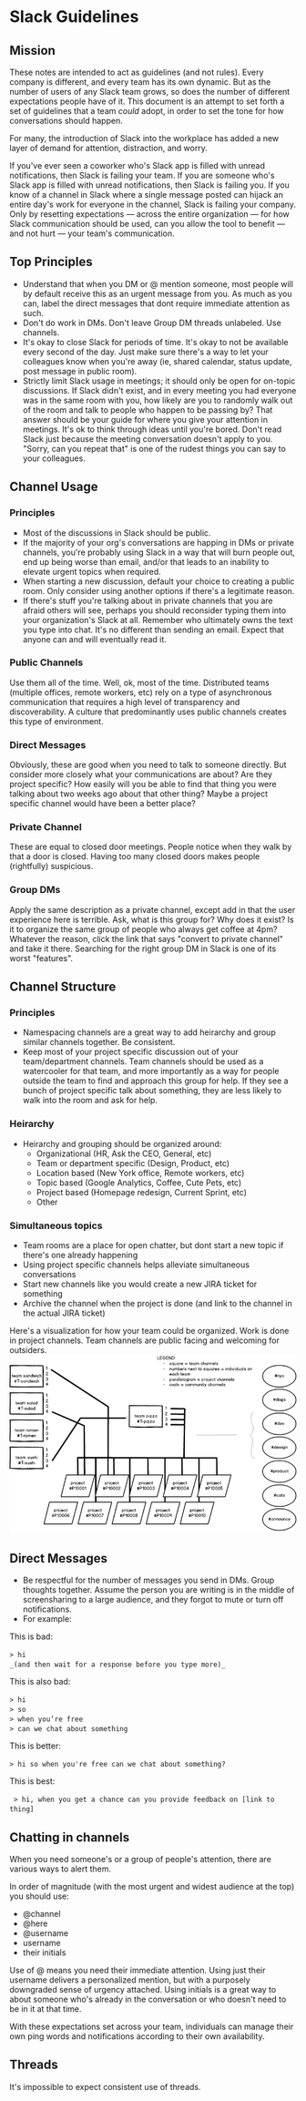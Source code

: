 # Slack Guidelines


## Mission

These notes are intended to act as guidelines (and not rules). Every company is different, and every team has its own dynamic. But as the number of users of any Slack team grows, so does the number of different expectations people have of it. This document is an attempt to set forth a set of guidelines that a team _could_ adopt, in order to set the tone for how conversations should happen. 

For many, the introduction of Slack into the workplace has added a new layer of demand for attention, distraction, and worry. 

If you've ever seen a coworker who's Slack app is filled with unread notifications, then Slack is failing your team. If you are someone who's Slack app is filled with unread notifications, then Slack is failing you. If you know of a channel in Slack where a single message posted can hijack an entire day's work for everyone in the channel, Slack is failing your company. Only by resetting expectations — across the entire organization — for how Slack communication should be used, can you allow the tool to benefit — and not hurt — your team's communication.

## Top Principles

* Understand that when you DM or @ mention someone, most people will by default receive this as an urgent message from you. As much as you can, label the direct messages that dont require immediate attention as such.
* Don't do work in DMs. Don't leave Group DM threads unlabeled. Use channels.
* It's okay to close Slack for periods of time. It's okay to not be available every second of the day. Just make sure there's a way to let your colleagues know when you're away (ie, shared calendar, status update, post message in public room).
* Strictly limit Slack usage in meetings; it should only be open for on-topic discussions. If Slack didn't exist, and in every meeting you had everyone was in the same room with you, how likely are you to randomly walk out of the room and talk to people who happen to be passing by? That answer should be your guide for where you give your attention in meetings. It's ok to think through ideas until you're bored. Don't read Slack just because the meeting conversation doesn't apply to you. "Sorry, can you repeat that" is one of the rudest things you can say to your colleagues.


## Channel Usage

### Principles
* Most of the discussions in Slack should be public.  
* If the majority of your org's conversations are happing in DMs or private channels, you're probably using Slack in a way that will burn people out, end up being worse than email, and/or that leads to an inability to elevate urgent topics when required.
* When starting a new discussion, default your choice to creating a public room. Only consider using another options if there's a legitimate reason.
* If there's stuff you're talking about in private channels that you are afraid others will see, perhaps you should reconsider typing them into your organization's Slack at all. Remember who ultimately owns the text you type into chat. It's no different than sending an email. Expect that anyone can and will eventually read it.

### Public Channels
Use them all of the time. Well, ok, most of the time. Distributed teams (multiple offices, remote workers, etc) rely on a type of asynchronous communication that requires a high level of transparency and discoverability. A culture that predominantly uses public channels creates this type of environment.

### Direct Messages 
Obviously, these are good when you need to talk to someone directly. But consider more closely what your communications are about? Are they project specific? How easily will you be able to find that thing you were talking about two weeks ago about that other thing? Maybe a project specific channel would have been a better place? 

### Private Channel
These are equal to closed door meetings. People notice when they walk by that a door is closed. Having too many closed doors makes people (rightfully) suspicious.

### Group DMs
Apply the same description as a private channel, except add in that the user experience here is terrible. Ask, what is this group for? Why does it exist? Is it to organize the same group of people who always get coffee at 4pm? Whatever the reason, click the link that says "convert to private channel" and take it there. Searching for the right group DM in Slack is one of its worst "features".


## Channel Structure

### Principles
* Namespacing channels are a great way to add heirarchy and group similar channels together. Be consistent.
* Keep most of your project specific discussion out of your team/department channels. Team channels should be used as a watercooler for that team, and more importantly as a way for people outside the team to find and approach this group for help. If they see a bunch of project specific talk about something, they are less likely to walk into the room and ask for help.

### Heirarchy
* Heirarchy and grouping should be organized around:
  * Organizational (HR, Ask the CEO, General, etc)
  * Team or department specific (Design, Product, etc)
  * Location based (New York office, Remote workers, etc)
  * Topic based (Google Analytics, Coffee, Cute Pets, etc)
  * Project based (Homepage redesign, Current Sprint, etc)
  * Other

### Simultaneous topics
* Team rooms are a place for open chatter, but dont start a new topic if there's one already happening
* Using project specific channels helps alleviate simultaneous conversations
* Start new channels like you would create a new JIRA ticket for something
* Archive the channel when the project is done (and link to the channel in the actual JIRA ticket)

Here's a visualization for how your team could be organized. Work is done in project channels. Team channels are public facing and welcoming for outsiders.
![Slack Channel Viz](https://raw.githubusercontent.com/oiler/notes/master/assets/slack-viz-v1.png)

## Direct Messages
* Be respectful for the number of messages you send in DMs. Group thoughts together. Assume the person you are writing is in the middle of screensharing to a large audience, and they forgot to mute or turn off notifications.
* For example:

This is bad:

`> hi`  
`_(and then wait for a response before you type more)_`

This is also bad:

`> hi`  
`> so`  
`> when you’re free`  
`> can we chat about something`  

This is better:

`> hi so when you're free can we chat about something?`

This is best:

` > hi, when you get a chance can you provide feedback on [link to thing]`


## Chatting in channels

When you need someone's or a group of people's attention, there are various ways to alert them.

In order of magnitude (with the most urgent and widest audience at the top) you should use:

* @channel 
* @here
* @username
* username
* their initials

Use of @ means you need their immediate attention. Using just their username delivers a personalized mention, but with a purposely downgraded sense of urgency attached. Using initials is a great way to about someone who's already in the conversation or who doesn't need to be in it at that time.

With these expectations set across your team, individuals can manage their own ping words and notifications according to their own availability.


## Threads 
It's impossible to expect consistent use of threads.


